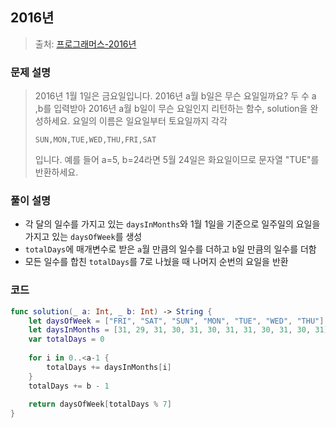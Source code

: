 ## 2016년

> 출처: [프로그래머스-2016년](https://school.programmers.co.kr/learn/courses/30/lessons/12901)

### 문제 설명
> 2016년 1월 1일은 금요일입니다. 2016년 a월 b일은 무슨 요일일까요? 두 수 a ,b를 입력받아 2016년 a월 b일이 무슨 요일인지 리턴하는 함수, solution을 완성하세요. 요일의 이름은 일요일부터 토요일까지 각각
> 
> `SUN,MON,TUE,WED,THU,FRI,SAT`
> 
> 입니다. 예를 들어 a=5, b=24라면 5월 24일은 화요일이므로 문자열 "TUE"를 반환하세요.

### 풀이 설명
- 각 달의 일수를 가지고 있는 `daysInMonths`와 1월 1일을 기준으로 일주일의 요일을 가지고 있는 `daysOfWeek`를 생성
- `totalDays`에 매개변수로 받은 `a`월 만큼의 일수를 더하고 `b`일 만큼의 일수를 더함
- 모든 일수를 합친 `totalDays`를 7로 나눴을 때 나머지 순번의 요일을 반환

### 코드
```swift
func solution(_ a: Int, _ b: Int) -> String {
    let daysOfWeek = ["FRI", "SAT", "SUN", "MON", "TUE", "WED", "THU"]
    let daysInMonths = [31, 29, 31, 30, 31, 30, 31, 31, 30, 31, 30, 31]
    var totalDays = 0
    
    for i in 0..<a-1 {
        totalDays += daysInMonths[i]
    }
    totalDays += b - 1
    
    return daysOfWeek[totalDays % 7]
}
```
